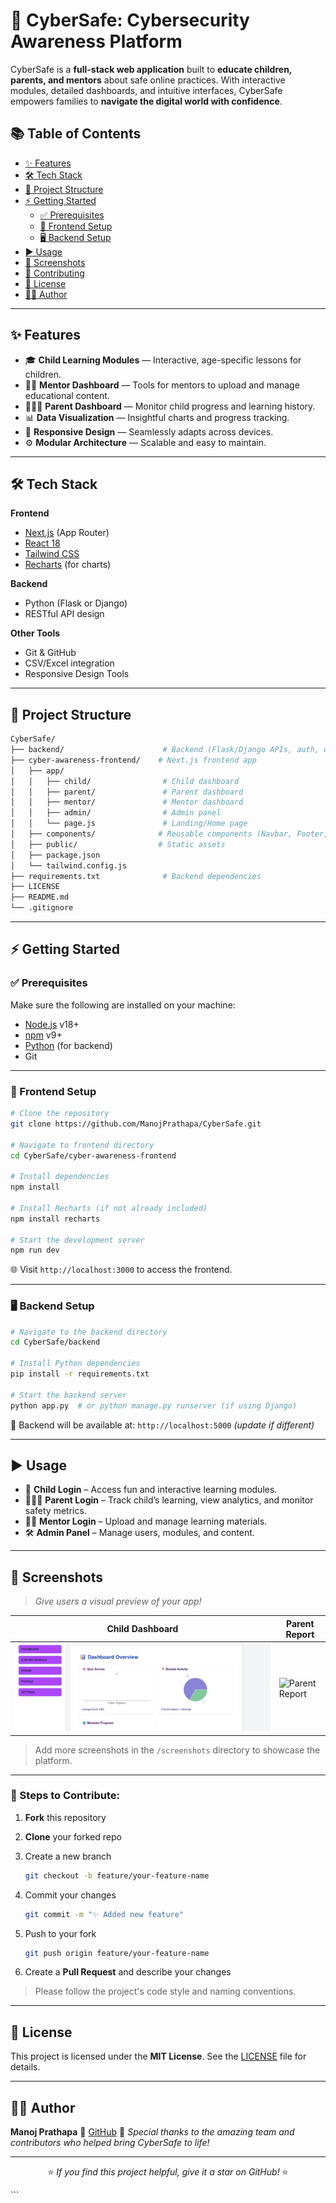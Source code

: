 # 🚀 CyberSafe: Cybersecurity Awareness Platform  
CyberSafe is a **full-stack web application** built to **educate children, parents, and mentors** about safe online practices. With interactive modules, detailed dashboards, and intuitive interfaces, CyberSafe empowers families to **navigate the digital world with confidence**.


## 📚 Table of Contents  
- [✨ Features](#-features)  
- [🛠️ Tech Stack](#️-tech-stack)  
- [📂 Project Structure](#-project-structure)  
- [⚡ Getting Started](#-getting-started)  
  - [✅ Prerequisites](#-prerequisites)  
  - [🎨 Frontend Setup](#-frontend-setup)  
  - [🖥️ Backend Setup](#-backend-setup)  
- [▶️ Usage](#️-usage)  
- [📸 Screenshots](#-screenshots)  
- [🤝 Contributing](#-contributing)  
- [📜 License](#-license)  
- [👨‍💻 Author](#-author)  

---

## ✨ Features  

- 🎓 **Child Learning Modules** — Interactive, age-specific lessons for children.  
- 🧑‍🏫 **Mentor Dashboard** — Tools for mentors to upload and manage educational content.  
- 👨‍👩‍👧 **Parent Dashboard** — Monitor child progress and learning history.  
- 📊 **Data Visualization** — Insightful charts and progress tracking.  
- 📱 **Responsive Design** — Seamlessly adapts across devices.  
- ⚙️ **Modular Architecture** — Scalable and easy to maintain.

---

## 🛠️ Tech Stack  

**Frontend**  
- [Next.js](https://nextjs.org/) (App Router)  
- [React 18](https://react.dev/)  
- [Tailwind CSS](https://tailwindcss.com/)  
- [Recharts](https://recharts.org/) (for charts)

**Backend**  
- Python (Flask or Django)  
- RESTful API design  

**Other Tools**  
- Git & GitHub  
- CSV/Excel integration  
- Responsive Design Tools  

---

## 📂 Project Structure  

```bash
CyberSafe/
├── backend/                      # Backend (Flask/Django APIs, auth, data logic)
├── cyber-awareness-frontend/    # Next.js frontend app
│   ├── app/
│   │   ├── child/                # Child dashboard
│   │   ├── parent/               # Parent dashboard
│   │   ├── mentor/               # Mentor dashboard
│   │   ├── admin/                # Admin panel
│   │   └── page.js               # Landing/Home page
│   ├── components/              # Reusable components (Navbar, Footer, etc.)
│   ├── public/                  # Static assets
│   ├── package.json
│   └── tailwind.config.js
├── requirements.txt              # Backend dependencies
├── LICENSE
├── README.md
└── .gitignore
````

---

## ⚡ Getting Started

### ✅ Prerequisites

Make sure the following are installed on your machine:

* [Node.js](https://nodejs.org/) v18+
* [npm](https://www.npmjs.com/) v9+
* [Python](https://www.python.org/) (for backend)
* Git

---

### 🎨 Frontend Setup

```bash
# Clone the repository
git clone https://github.com/ManojPrathapa/CyberSafe.git

# Navigate to frontend directory
cd CyberSafe/cyber-awareness-frontend

# Install dependencies
npm install

# Install Recharts (if not already included)
npm install recharts

# Start the development server
npm run dev
```

🌐 Visit `http://localhost:3000` to access the frontend.

---

### 🖥️ Backend Setup

```bash
# Navigate to the backend directory
cd CyberSafe/backend

# Install Python dependencies
pip install -r requirements.txt

# Start the backend server
python app.py  # or python manage.py runserver (if using Django)
```

🔌 Backend will be available at: `http://localhost:5000` *(update if different)*

---

## ▶️ Usage

* 👶 **Child Login** – Access fun and interactive learning modules.
* 👨‍👩‍👧 **Parent Login** – Track child’s learning, view analytics, and monitor safety metrics.
* 🧑‍🏫 **Mentor Login** – Upload and manage learning materials.
* 🛠️ **Admin Panel** – Manage users, modules, and content.

---

## 📸 Screenshots

> *Give users a visual preview of your app!*

| Child Dashboard                                     | Parent Report                                   |
| --------------------------------------------------- | ----------------------------------------------- |
| ![Child Dashboard](screenshots/child-dashboard.png) | ![Parent Report](screenshots/parent-report.png) |

> Add more screenshots in the `/screenshots` directory to showcase the platform.

---


### 🧩 Steps to Contribute:

1. **Fork** this repository
2. **Clone** your forked repo
3. Create a new branch

   ```bash
   git checkout -b feature/your-feature-name
   ```
4. Commit your changes

   ```bash
   git commit -m "✨ Added new feature"
   ```
5. Push to your fork

   ```bash
   git push origin feature/your-feature-name
   ```
6. Create a **Pull Request** and describe your changes

> Please follow the project's code style and naming conventions.

---

## 📜 License

This project is licensed under the **MIT License**.
See the [LICENSE](./LICENSE) file for details.

---

## 👨‍💻 Author

**Manoj Prathapa**
🔗 [GitHub](https://github.com/ManojPrathapa)
🌟 *Special thanks to the amazing team and contributors who helped bring CyberSafe to life!*

---

<div align="center">

⭐️ *If you find this project helpful, give it a star on GitHub!* ⭐️

</div>
```
